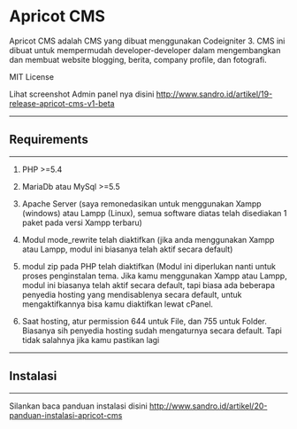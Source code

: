 # Apricot CMS

Apricot CMS adalah CMS yang dibuat menggunakan Codeigniter 3.
CMS ini dibuat untuk mempermudah developer-developer dalam mengembangkan dan membuat website blogging, berita, company profile, dan fotografi.

MIT License

Lihat screenshot Admin panel nya disini
<http://www.sandro.id/artikel/19-release-apricot-cms-v1-beta>

*******************
## Requirements
*******************
1. PHP >=5.4
2. MariaDb atau MySql >=5.5
3. Apache Server
(saya remonedasikan untuk menggunakan Xampp (windows) atau Lampp (Linux), semua software diatas telah disediakan 1 paket pada versi Xampp terbaru)
 
4. Modul mode_rewrite telah diaktifkan (jika anda menggunakan Xampp atau Lampp, modul ini biasanya telah aktif secara default)
5. modul zip pada PHP telah diaktifkan (Modul ini diperlukan nanti untuk proses penginstalan tema. Jika kamu menggunakan Xampp atau Lampp, modul ini biasanya telah aktif secara default, tapi biasa ada beberapa penyedia hosting yang mendisablenya secara default, untuk mengaktifkannya bisa kamu diaktifkan lewat cPanel.
6. Saat hosting, atur permission 644 untuk File, dan 755 untuk Folder. Biasanya sih penyedia hosting sudah mengaturnya secara default. Tapi tidak salahnya jika kamu pastikan lagi


*******************
## Instalasi
*******************
Silankan baca panduan instalasi disini <http://www.sandro.id/artikel/20-panduan-instalasi-apricot-cms>





